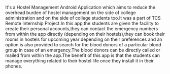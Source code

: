 It's a Hostel Management Android Application which aims to reduce the overhead burden of hostel management on the side of college
administration and on the side of college students too.It was a part of TCS Remote Internship Project.In this app,the students are
given the facility to create their personal accounts,they can contact the emergency numbers from within the app directly
(depending on their hostels),they can book their rooms in hostels for upcoming year depending on their preferences and an option is
also provided to search for the blood donors of a particular blood group in case of an emergency.The blood donors can be directly
called or mailed from within the app.The benefit of this app is that the students can manage everything related to their hostel life
once they install it in their phones.
